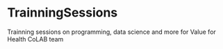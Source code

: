 # TrainningSessions
Trainning sessions on programming, data science and more for Value for Health CoLAB team
